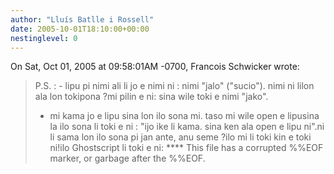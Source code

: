 ```yaml
---
author: "Lluís Batlle i Rossell"
date: 2005-10-01T18:10:00+00:00
nestinglevel: 0
---
```

On Sat, Oct 01, 2005 at 09:58:01AM -0700, Francois Schwicker wrote:

> P.S. : - lipu pi nimi ali li jo e nimi ni : nimi "jalo" ("sucio"). nimi ni lilon ala lon tokipona ?mi pilin e ni: sina wile toki e nimi "jako".
> - mi kama jo e lipu sina lon ilo sona mi. taso mi wile open e lipusina la ilo sona li toki e ni : "ijo ike li kama. sina ken ala open e lipu ni".ni li sama lon ilo sona pi jan ante, anu seme ?ilo mi li toki kin e toki ni!ilo Ghostscript li toki e ni: \*\*\*\* This file has a corrupted %%EOF marker, or garbage after the %%EOF.